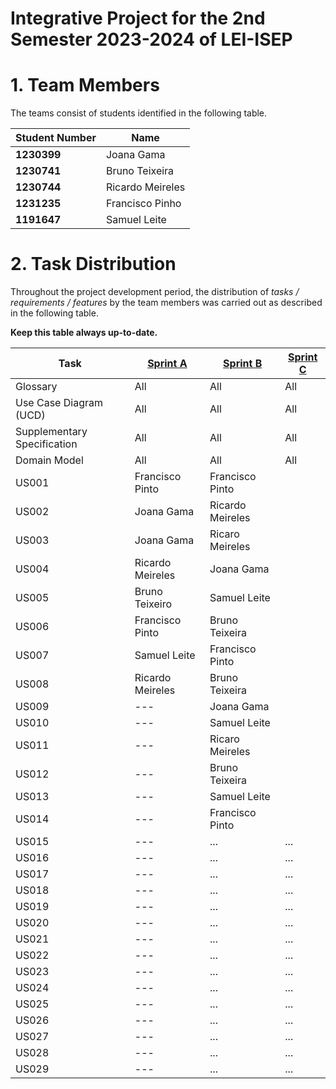 # Integrative Project for the 2nd Semester 2023-2024 of LEI-ISEP

# 1. Team Members

The teams consist of students identified in the following table.

| Student Number | Name             |
|----------------|------------------|
| **1230399**    | Joana Gama       |
| **1230741**    | Bruno Teixeira   |
| **1230744**    | Ricardo Meireles |
| **1231235**    | Francisco Pinho  |
| **1191647**    | Samuel Leite     |

# 2. Task Distribution ###

Throughout the project development period, the distribution of _tasks / requirements / features_ by the team members
was carried out as described in the following table.

**Keep this table always up-to-date.**

| Task                        | [Sprint A](sprintA/Readme.md) | [Sprint B](sprintB/Readme.md) | [Sprint C](sprintC/Readme.md) |
|-----------------------------|-------------------------------|-------------------------------|-------------------------------|
| Glossary                    | All                           | All                           | All                           |
| Use Case Diagram (UCD)      | All                           | All                           | All                           |
| Supplementary Specification | All                           | All                           | All                           |
| Domain Model                | All                           | All                           | All                           |
| US001                       | Francisco Pinto               | Francisco Pinto               |                               |
| US002                       | Joana Gama                    | Ricardo Meireles              |                               |
| US003                       | Joana Gama                    | Ricaro Meireles               |                               |
| US004                       | Ricardo Meireles              | Joana Gama                    |                               |
| US005                       | Bruno Teixeiro                | Samuel Leite                  |                               |
| US006                       | Francisco Pinto               | Bruno Teixeira                |                               |
| US007                       | Samuel Leite                  | Francisco Pinto               |                               |
| US008                       | Ricardo Meireles              | Bruno Teixeira                |                               |
| US009                       | ---                           | Joana Gama                    |                               |
| US010                       | ---                           | Samuel Leite                  |                               |
| US011                       | ---                           | Ricaro Meireles               |                               |
| US012                       | ---                           | Bruno Teixeira                |                               |
| US013                       | ---                           | Samuel Leite                  |                               |
| US014                       | ---                           | Francisco Pinto               |                               |
| US015                       | ---                           | ...                           | ...                           |
| US016                       | ---                           | ...                           | ...                           |
| US017                       | ---                           | ...                           | ...                           |
| US018                       | ---                           | ...                           | ...                           |
| US019                       | ---                           | ...                           | ...                           |
| US020                       | ---                           | ...                           | ...                           |
| US021                       | ---                           | ...                           | ...                           |
| US022                       | ---                           | ...                           | ...                           |
| US023                       | ---                           | ...                           | ...                           |
| US024                       | ---                           | ...                           | ...                           |
| US025                       | ---                           | ...                           | ...                           |
| US026                       | ---                           | ...                           | ...                           |
| US027                       | ---                           | ...                           | ...                           |
| US028                       | ---                           | ...                           | ...                           |
| US029                       | ---                           | ...                           | ...                           |
